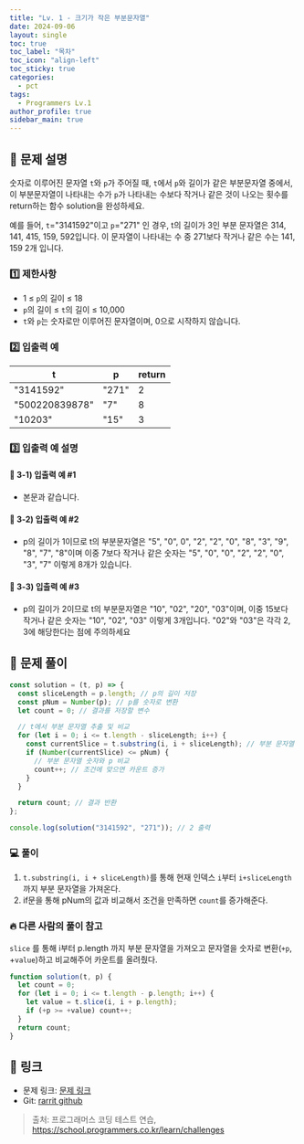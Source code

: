 ```yaml
---
title: "Lv. 1 - 크기가 작은 부분문자열"
date: 2024-09-06
layout: single
toc: true
toc_label: "목차"
toc_icon: "align-left"
toc_sticky: true
categories:
  - pct
tags:
  - Programmers Lv.1
author_profile: true
sidebar_main: true
---
```


## :ledger: 문제 설명

숫자로 이루어진 문자열 `t`와 `p`가 주어질 때, `t`에서 `p`와 길이가 같은 부분문자열 중에서, 이 부분문자열이 나타내는 수가 `p`가 나타내는 수보다 작거나 같은 것이 나오는 횟수를 return하는 함수 solution을 완성하세요.

예를 들어, `t`="3141592"이고 `p`="271" 인 경우, t의 길이가 3인 부분 문자열은 314, 141, 415, 159, 592입니다. 이 문자열이 나타내는 수 중 271보다 작거나 같은 수는 141, 159 2개 입니다.

### :one: 제한사항

- 1 ≤ `p`의 길이 ≤ 18
- `p`의 길이 ≤ `t`의 길이 ≤ 10,000
- `t`와 `p`는 숫자로만 이루어진 문자열이며, 0으로 시작하지 않습니다.

### :two: 입출력 예

| t              | p     | return |
| -------------- | ----- | ------ |
| "3141592"      | "271" | 2      |
| "500220839878" | "7"   | 8      |
| "10203"        | "15"  | 3      |

### :three: 입출력 예 설명

#### :pushpin: 3-1) 입출력 예 #1

- 본문과 같습니다.

#### :pushpin: 3-2) 입출력 예 #2

- p의 길이가 1이므로 t의 부분문자열은 "5", "0", 0", "2", "2", "0", "8", "3", "9", "8", "7", "8"이며 이중 7보다 작거나 같은 숫자는 "5", "0", "0", "2", "2", "0", "3", "7" 이렇게 8개가 있습니다.

#### :pushpin: 3-3) 입출력 예 #3

- p의 길이가 2이므로 t의 부분문자열은 "10", "02", "20", "03"이며, 이중 15보다 작거나 같은 숫자는 "10", "02", "03" 이렇게 3개입니다. "02"와 "03"은 각각 2, 3에 해당한다는 점에 주의하세요

## :ledger: 문제 풀이

```javascript
const solution = (t, p) => {
  const sliceLength = p.length; // p의 길이 저장
  const pNum = Number(p); // p를 숫자로 변환
  let count = 0; // 결과를 저장할 변수

  // t에서 부분 문자열 추출 및 비교
  for (let i = 0; i <= t.length - sliceLength; i++) {
    const currentSlice = t.substring(i, i + sliceLength); // 부분 문자열 추출
    if (Number(currentSlice) <= pNum) {
      // 부분 문자열 숫자와 p 비교
      count++; // 조건에 맞으면 카운트 증가
    }
  }

  return count; // 결과 반환
};

console.log(solution("3141592", "271")); // 2 출력
```

### :computer: 풀이

1. `t.substring(i, i + sliceLength)`를 통해 현재 인덱스 `i`부터 `i+sliceLength`까지 부분 문자열을 가져온다.
2. if문을 통해 pNum의 값과 비교해서 조건을 만족하면 `count`를 증가해준다.

### :fire: 다른 사람의 풀이 참고

`slice` 를 통해 i부터 p.length 까지 부분 문자열을 가져오고 문자열을 숫자로 변환(`+p`, +`value`)하고 비교해주어 카운트를 올려줬다.

```javascript
function solution(t, p) {
  let count = 0;
  for (let i = 0; i <= t.length - p.length; i++) {
    let value = t.slice(i, i + p.length);
    if (+p >= +value) count++;
  }
  return count;
}
```

## :link: 링크

- 문제 링크: [문제 링크](https://school.programmers.co.kr/learn/courses/30/lessons/147355)
- Git: [rarrit github](https://github.com/rarrit/programmers-coding-test/tree/main/%ED%94%84%EB%A1%9C%EA%B7%B8%EB%9E%98%EB%A8%B8%EC%8A%A4/1/147355.%E2%80%85%ED%81%AC%EA%B8%B0%EA%B0%80%E2%80%85%EC%9E%91%EC%9D%80%E2%80%85%EB%B6%80%EB%B6%84%EB%AC%B8%EC%9E%90%EC%97%B4)

> 출처: 프로그래머스 코딩 테스트 연습, https://school.programmers.co.kr/learn/challenges
